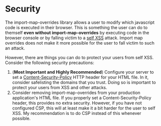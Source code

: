 # Security

The import-map-overrides library allows a user to modify which javascript code is executed in their browser. This is something the user can do to themself **even without import-map-overrides** by executing code in the browser console or by falling victim to a [self XSS](https://en.wikipedia.org/wiki/Self-XSS) attack. Import map overrides does not make it more possible for the user to fall victim to such an attack.

However, there are things you can do to protect your users from self XSS. Consider the following security precautions:

1. (**Most Important and Highly Recommended**) Configure your server to set a [Content-Security-Policy](https://developer.mozilla.org/en-US/docs/Web/HTTP/CSP) HTTP header for your HTML file. In it, consider safelisting the domains that you trust. Doing so is important to protect your users from XSS and other attacks.
1. Consider removing import-map-overrides from your production application's HTML file. If you properly set a Content-Security-Policy header, this provides no extra security. However, if you have not configured CSP, this will at least make it a bit harder for the user to self XSS. My recommendation is to do CSP instead of this whenever possible.

